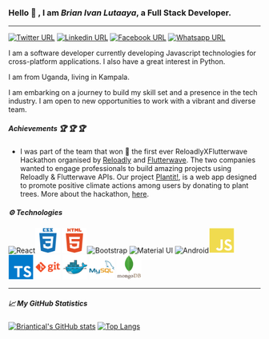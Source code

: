 ### Hello 👋 , I am _Brian Ivan Lutaaya_, a Full Stack Developer.

---

[![Twitter URL](https://img.shields.io/twitter/url?label=%40briantical&url=https%3A%2F%2Ftwitter.com%2Fbriantical)](https://twitter.com/briantical)
[![Linkedin URL](https://img.shields.io/badge/%40briantical--blue?style=social&logo=linkedin)](https://www.linkedin.com/in/briantical/)
[![Facebook URL](https://img.shields.io/badge/%40briantical--blue?style=social&logo=facebook)](https://www.facebook.com/briantical/)
[![Whatsapp URL](https://img.shields.io/badge/briantical--blue?style=social&logo=whatsapp)](https://wa.me/256789566944)

I am a software developer currently developing Javascript technologies for cross-platform applications.
I also have a great interest in Python.

I am from Uganda, living in Kampala.

I am embarking on a journey to build my skill set and a presence in the tech industry. I am open to new opportunities to work with a vibrant and diverse team.

##### Achievements 🏆 🏆 🏆

- I was part of the team that won 🥇 the first ever ReloadlyXFlutterwave Hackathon organised by [Reloadly](https://reloadly.com) and [Flutterwave](https://flutterwave.com). The two companies wanted to engage professionals to build amazing projects using Reloadly & Flutterwave APIs. Our project [Plantit!](https://plantit.netlify.app), is a web app designed to promote positive climate actions among users by donating to plant trees.
  More about the hackathon, [here](https://www.reloadly.com/blog/reloadly-flutterwave-hackathon/).

##### ⚙️ Technologies

<img src="https://cdn.jsdelivr.net/gh/devicons/devicon/icons/react/react-original-wordmark.svg" alt="React" width="50" height="50"/><img src="https://github.com/devicons/devicon/blob/master/icons/css3/css3-plain-wordmark.svg" alt="CSS" width="50" height="50"/> <img src="https://github.com/devicons/devicon/blob/master/icons/html5/html5-plain-wordmark.svg" alt="HTML5" width="50" height="50"/><img src="https://cdn.jsdelivr.net/gh/devicons/devicon/icons/bootstrap/bootstrap-plain-wordmark.svg" alt="Bootstrap" width="50" height="50" /> <img src="https://cdn.jsdelivr.net/gh/devicons/devicon/icons/materialui/materialui-original.svg" alt="Material UI" width="50" height="50"/> <img src="https://cdn.jsdelivr.net/gh/devicons/devicon/icons/android/android-plain.svg" alt="Android" width="50" height="50"/><img src="https://github.com/devicons/devicon/blob/master/icons/javascript/javascript-plain.svg" alt="JavaScript" width="50" height="50"/> <img src="https://github.com/devicons/devicon/blob/master/icons/typescript/typescript-original.svg" alt="TypeScript" width="50" height="50"/> <img src="https://github.com/devicons/devicon/blob/master/icons/git/git-plain-wordmark.svg" alt="Git" width="50" height="50"/> <img src="https://github.com/devicons/devicon/blob/master/icons/docker/docker-original.svg" alt="Docker" width="50" height="50"/> <img src="https://github.com/devicons/devicon/blob/master/icons/mysql/mysql-original-wordmark.svg" alt="MySQL" width="50" height="50"/> <img src="https://github.com/devicons/devicon/blob/master/icons/mongodb/mongodb-original-wordmark.svg" alt="MongoDB" width="50" height="50"/>

---

##### 📈 My GitHub Statistics

[![Briantical's GitHub stats](https://github-readme-stats.vercel.app/api?username=briantical&show_icons=true&theme=merko&count_private=true)](https://github.com/anuraghazra/github-readme-stats) [![Top Langs](https://github-readme-stats.vercel.app/api/top-langs/?username=briantical&layout=compact&theme=merko&langs_count=8&count_private=true)](https://github.com/anuraghazra/github-readme-stats)
